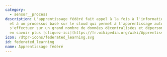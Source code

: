 ```yaml
---
category: 
  - sensor__process
description: L'apprentissage fédéré fait appel à la fois à l'informatique de périphérie
  et à un processus basé sur le cloud qui permet à l'apprentissage automatique de
  s'effectuer sur un grand nombre de données décentralisées et dépersonnalisées. Pour
  en savoir plus [cliquez-ici](https://fr.wikipedia.org/wiki/Apprentissage_fédéré).
icon: /dtpr-icons/federated_learning.svg
id: federated_learning
name: Apprentissage fédéré
---
```

